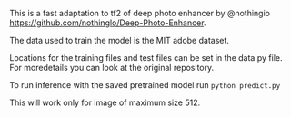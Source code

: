This is a fast adaptation to tf2 of deep photo enhancer by @nothingio https://github.com/nothinglo/Deep-Photo-Enhancer.

The data used to train the model is the MIT adobe dataset.

Locations for the training files and test files can be set in the data.py file. For moredetails you can look at the original repository.


To run inference with the saved pretrained  model run `python predict.py`

This will work only for image of maximum size 512.




